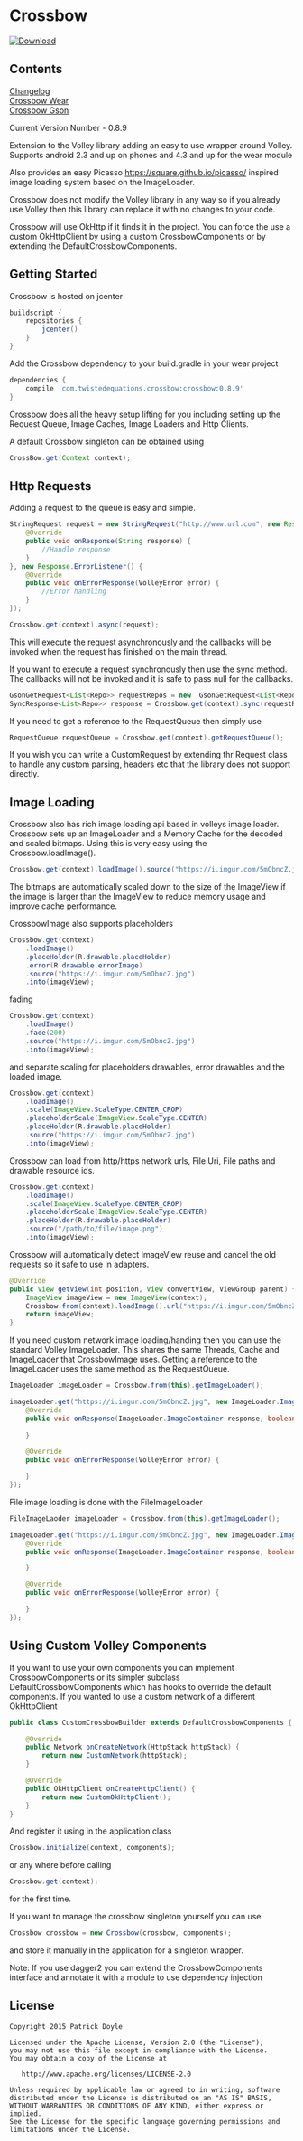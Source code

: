 Crossbow
===========
[ ![Download](https://api.bintray.com/packages/twistedequations/maven/crossbow-wear-receiver/images/download.svg) ](https://bintray.com/twistedequations/maven/crossbow-wear-receiver/_latestVersion)

Contents
--------
[ Changelog](readme/changes.md)  
[ Crossbow Wear](readme/crossbow-wear.md)  
[ Crossbow Gson](readme/gson-requests.md)  

Current Version Number - 0.8.9

Extension to the Volley library adding an easy to use wrapper around Volley. Supports android 2.3
and up on phones and 4.3 and up for the wear module

Also provides an easy Picasso https://square.github.io/picasso/ inspired image loading
system based on the ImageLoader.

Crossbow does not modify the Volley library in any way so if you already use Volley then
this library can replace it with no changes to your code.

Crossbow will use OkHttp if it finds it in the project. You can force the use a custom OkHttpClient
by using a custom CrossbowComponents or by extending the DefaultCrossbowComponents.

Getting Started
------
Crossbow is hosted on jcenter
```groovy
buildscript {
    repositories {
        jcenter()
    }
}
```
Add the Crossbow dependency to your build.gradle in your wear project
```groovy
dependencies {
    compile 'com.twistedequations.crossbow:crossbow:0.8.9'
}
```

Crossbow does all the heavy setup lifting for you including setting up the Request
Queue, Image Caches, Image Loaders and Http Clients.

A default Crossbow singleton can be obtained using

```java
CrossBow.get(Context context);
```

Http Requests
------

Adding a request to the queue is easy and simple.
```java
StringRequest request = new StringRequest("http://www.url.com", new Response.Listener<String>() {
    @Override
    public void onResponse(String response) {
        //Handle response
    }
}, new Response.ErrorListener() {
    @Override
    public void onErrorResponse(VolleyError error) {
        //Error handling
    }
});

Crossbow.get(context).async(request);
```

This will execute the request asynchronously and the callbacks will be invoked when the request has finished on the main thread.

If you want to execute a request synchronously then use the sync method. The callbacks will not be invoked and it is safe to pass
null for the callbacks. 

```java
GsonGetRequest<List<Repo>> requestRepos = new  GsonGetRequest<List<Repo>>("https://api.github.com/users/twistedequations/repos", null, null){};
SyncResponse<List<Repo>> response = Crossbow.get(context).sync(requestRepos);
```

If you need to get a reference to the RequestQueue then simply use 
```java
RequestQueue requestQueue = Crossbow.get(context).getRequestQueue();
```

If you wish you can write a CustomRequest by extending thr Request class to handle any custom parsing,
headers etc that the library does not support directly.

Image Loading
------
Crossbow also has rich image loading api based in volleys image loader.
Crossbow sets up an ImageLoader and a Memory Cache for the decoded and scaled bitmaps. Using this is
very easy using the Crossbow.loadImage().

```java
Crossbow.get(context).loadImage().source("https://i.imgur.com/5mObncZ.jpg").into(imageView).load();
```

The bitmaps are automatically scaled down to the size of the ImageView if the image is larger than
the ImageView to reduce memory usage and improve cache performance.

CrossbowImage also supports placeholders
```java
Crossbow.get(context)
    .loadImage()
    .placeHolder(R.drawable.placeHolder)
    .error(R.drawable.errorImage)
    .source("https://i.imgur.com/5mObncZ.jpg")
    .into(imageView);
```

fading
```java
Crossbow.get(context)
    .loadImage()
    .fade(200)
    .source("https://i.imgur.com/5mObncZ.jpg")
    .into(imageView);
```

and separate scaling for placeholders drawables, error drawables and the loaded image.
```java
Crossbow.get(context)
    .loadImage()
    .scale(ImageView.ScaleType.CENTER_CROP)
    .placeholderScale(ImageView.ScaleType.CENTER)
    .placeHolder(R.drawable.placeHolder)
    .source("https://i.imgur.com/5mObncZ.jpg")
    .into(imageView);
```

Crossbow can load from http/https network urls, File Uri, File paths and drawable resource ids.
```java
Crossbow.get(context)
    .loadImage()
    .scale(ImageView.ScaleType.CENTER_CROP)
    .placeholderScale(ImageView.ScaleType.CENTER)
    .placeHolder(R.drawable.placeHolder)
    .source("/path/to/file/image.png")
    .into(imageView);
```

Crossbow will automatically detect ImageView reuse and cancel the old requests so it safe to
use in adapters.

```java
@Override
public View getView(int position, View convertView, ViewGroup parent) {
    ImageView imageView = new ImageView(context);
    Crossbow.from(context).loadImage().url("https://i.imgur.com/5mObncZ.jpg").into(imageView);
    return imageView;
}
```

If you need custom network image loading/handing then you can use the standard Volley ImageLoader. This
shares the same Threads, Cache and ImageLoader that CrossbowImage uses.
Getting a reference to the ImageLoader uses the same method as the RequestQueue.

```java
ImageLoader imageLoader = Crossbow.from(this).getImageLoader();

imageLoader.get("https://i.imgur.com/5mObncZ.jpg", new ImageLoader.ImageListener() {
    @Override
    public void onResponse(ImageLoader.ImageContainer response, boolean isImmediate) {
        
    }

    @Override
    public void onErrorResponse(VolleyError error) {

    }
});
```

File image loading is done with the FileImageLoader

```java
FileImageLaoder imageLoader = Crossbow.from(this).getImageLoader();

imageLoader.get("https://i.imgur.com/5mObncZ.jpg", new ImageLoader.ImageListener() {
    @Override
    public void onResponse(ImageLoader.ImageContainer response, boolean isImmediate) {

    }

    @Override
    public void onErrorResponse(VolleyError error) {

    }
});
```
Using Custom Volley Components
------

If you want to use your own components you can implement CrossbowComponents or its simpler subclass
DefaultCrossbowComponents which has hooks to override the default components. If you wanted to use a
custom network of a different OkHttpClient

```java
public class CustomCrossbowBuilder extends DefaultCrossbowComponents {

    @Override
    public Network onCreateNetwork(HttpStack httpStack) {
        return new CustomNetwork(httpStack);
    }

    @Override
    public OkHttpClient onCreateHttpClient() {
        return new CustomOkHttpClient();
    }
}
```
And register it using in the application class
```java
Crossbow.initialize(context, components);
```
or any where before calling
```java
Crossbow.get(context);
```
for the first time.

If you want to manage the crossbow singleton yourself you can use
```java
Crossbow crossbow = new Crossbow(crossbow, components);
```
and store it manually in the application for a singleton wrapper.

Note:
If you use dagger2 you can extend the CrossbowComponents interface and annotate it with a module to
use dependency injection

## License

```
Copyright 2015 Patrick Doyle

Licensed under the Apache License, Version 2.0 (the "License");
you may not use this file except in compliance with the License.
You may obtain a copy of the License at

   http://www.apache.org/licenses/LICENSE-2.0

Unless required by applicable law or agreed to in writing, software
distributed under the License is distributed on an "AS IS" BASIS,
WITHOUT WARRANTIES OR CONDITIONS OF ANY KIND, either express or implied.
See the License for the specific language governing permissions and
limitations under the License.
